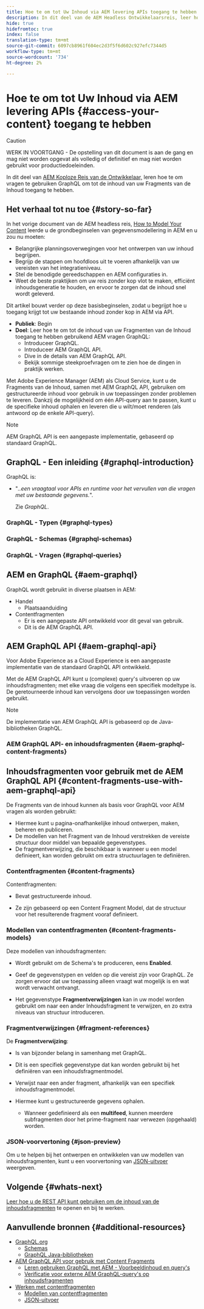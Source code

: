 ```yaml
---
title: Hoe te om tot Uw Inhoud via AEM levering APIs toegang te hebben
description: In dit deel van de AEM Headless Ontwikkelaarsreis, leer hoe te om vragen te gebruiken GraphQL om tot uw inhoud van de Fragmenten van de Inhoud toegang te hebben.
hide: true
hidefromtoc: true
index: false
translation-type: tm+mt
source-git-commit: 6097cb8961f604ec2d3f5f6d602c927efc7344d5
workflow-type: tm+mt
source-wordcount: '734'
ht-degree: 2%

---
```



# Hoe te om tot Uw Inhoud via AEM levering APIs {#access-your-content} toegang te hebben

>[!CAUTION]
>
>WERK IN VOORTGANG - De opstelling van dit document is aan de gang en mag niet worden opgevat als volledig of definitief en mag niet worden gebruikt voor productiedoeleinden.

In dit deel van [AEM Koploze Reis van de Ontwikkelaar,](#overview.md) leren hoe te om vragen te gebruiken GraphQL om tot de inhoud van uw Fragments van de Inhoud toegang te hebben.

## Het verhaal tot nu toe {#story-so-far}

In het vorige document van de AEM headless reis, [How to Model Your Content](model-your-content.md) leerde u de grondbeginselen van gegevensmodellering in AEM en u zou nu moeten:

* Belangrijke planningsoverwegingen voor het ontwerpen van uw inhoud begrijpen.
* Begrijp de stappen om hoofdloos uit te voeren afhankelijk van uw vereisten van het integratieniveau.
* Stel de benodigde gereedschappen en AEM configuraties in.
* Weet de beste praktijken om uw reis zonder kop vlot te maken, efficiënt inhoudsgeneratie te houden, en ervoor te zorgen dat de inhoud snel wordt geleverd.

Dit artikel bouwt verder op deze basisbeginselen, zodat u begrijpt hoe u toegang krijgt tot uw bestaande inhoud zonder kop in AEM via API.

* **Publiek**: Begin
* **Doel**: Leer hoe te om tot de inhoud van uw Fragmenten van de Inhoud toegang te hebben gebruikend AEM vragen GraphQL:
   * Introduceer GraphQL.
   * Introduceer AEM GraphQL API.
   * Dive in de details van AEM GraphQL API.
   * Bekijk sommige steekproefvragen om te zien hoe de dingen in praktijk werken.

Met Adobe Experience Manager (AEM) als Cloud Service, kunt u de Fragments van de Inhoud, samen met AEM GraphQL API, gebruiken om gestructureerde inhoud voor gebruik in uw toepassingen zonder problemen te leveren. Dankzij de mogelijkheid om één API-query aan te passen, kunt u de specifieke inhoud ophalen en leveren die u wilt/moet renderen (als antwoord op de enkele API-query).

>[!NOTE]
>AEM GraphQL API is een aangepaste implementatie, gebaseerd op standaard GraphQL.

## GraphQL - Een inleiding {#graphql-introduction}

GraphQL is:

* &quot;*..een vraagtaal voor APIs en runtime voor het vervullen van die vragen met uw bestaande gegevens.*&quot;.

   Zie *GraphQL*.

### GraphQL - Typen {#graphql-types}

### GraphQL - Schemas {#graphql-schemas}

### GraphQL - Vragen {#graphql-queries}

## AEM en GraphQL {#aem-graphql}

GraphQL wordt gebruikt in diverse plaatsen in AEM:

* Handel
   * Plaatsaanduiding
* Contentfragmenten
   * Er is een aangepaste API ontwikkeld voor dit geval van gebruik.
   * Dit is de AEM GraphQL API.

## AEM GraphQL API {#aem-graphql-api}

Voor Adobe Experience as a Cloud Experience is een aangepaste implementatie van de standaard GraphQL API ontwikkeld.

Met de AEM GraphQL API kunt u (complexe) query&#39;s uitvoeren op uw inhoudsfragmenten; met elke vraag die volgens een specifiek modeltype is. De geretourneerde inhoud kan vervolgens door uw toepassingen worden gebruikt.

>[!NOTE]
>
>De implementatie van AEM GraphQL API is gebaseerd op de Java-bibliotheken GraphQL.

### AEM GraphQL API- en inhoudsfragmenten {#aem-graphql-content-fragments}

## Inhoudsfragmenten voor gebruik met de AEM GraphQL API {#content-fragments-use-with-aem-graphql-api}

De Fragments van de inhoud kunnen als basis voor GraphQL voor AEM vragen als worden gebruikt:

* Hiermee kunt u pagina-onafhankelijke inhoud ontwerpen, maken, beheren en publiceren.
* De modellen van het Fragment van de Inhoud verstrekken de vereiste structuur door middel van bepaalde gegevenstypes.
* De fragmentverwijzing, die beschikbaar is wanneer u een model definieert, kan worden gebruikt om extra structuurlagen te definiëren.

### Contentfragmenten {#content-fragments}

Contentfragmenten:

* Bevat gestructureerde inhoud.

* Ze zijn gebaseerd op een Content Fragment Model, dat de structuur voor het resulterende fragment vooraf definieert.

### Modellen van contentfragmenten {#content-fragments-models}

Deze modellen van inhoudsfragmenten:

* Wordt gebruikt om de Schema&#39;s te produceren, eens **Enabled**.

* Geef de gegevenstypen en velden op die vereist zijn voor GraphQL. Ze zorgen ervoor dat uw toepassing alleen vraagt wat mogelijk is en wat wordt verwacht ontvangt.

* Het gegevenstype **Fragmentverwijzingen** kan in uw model worden gebruikt om naar een ander Inhoudsfragment te verwijzen, en zo extra niveaus van structuur introduceren.

### Fragmentverwijzingen {#fragment-references}

De **Fragmentverwijzing**:

* Is van bijzonder belang in samenhang met GraphQL.

* Dit is een specifiek gegevenstype dat kan worden gebruikt bij het definiëren van een inhoudsfragmentmodel.

* Verwijst naar een ander fragment, afhankelijk van een specifiek inhoudsfragmentmodel.

* Hiermee kunt u gestructureerde gegevens ophalen.

   * Wanneer gedefinieerd als een **multifeed**, kunnen meerdere subfragmenten door het prime-fragment naar verwezen (opgehaald) worden.

### JSON-voorvertoning {#json-preview}

Om u te helpen bij het ontwerpen en ontwikkelen van uw modellen van inhoudsfragmenten, kunt u een voorvertoning van [JSON-uitvoer](/help/assets/content-fragments/content-fragments-json-preview.md) weergeven.

## Volgende {#whats-next}

[Leer hoe u de REST API kunt gebruiken om de inhoud van de inhoudsfragmenten](/help/implementing/developing/headless-journey/update-your-content.md) te openen en bij te werken.

## Aanvullende bronnen {#additional-resources}

* [GraphQL.org](https://graphql.org)
   * [Schemas](https://graphql.org/learn/schema/)
   * [GraphQL Java-bibliotheken](https://graphql.org/code/#java)
* [AEM GraphQL API voor gebruik met Content Fragments](/help/assets/content-fragments/graphql-api-content-fragments.md)
   * [Leren gebruiken GraphQL met AEM - Voorbeeldinhoud en query&#39;s](/help/assets/content-fragments/content-fragments-graphql-samples.md)
   * [Verificatie voor externe AEM GraphQL-query&#39;s op inhoudsfragmenten](/help/assets/content-fragments/graphql-authentication-content-fragments.md)
* [Werken met contentfragmenten](/help/assets/content-fragments/content-fragments.md)
   * [Modellen van contentfragmenten](/help/assets/content-fragments/content-fragments-models.md)
   * [JSON-uitvoer](/help/assets/content-fragments/content-fragments-json-preview.md)
